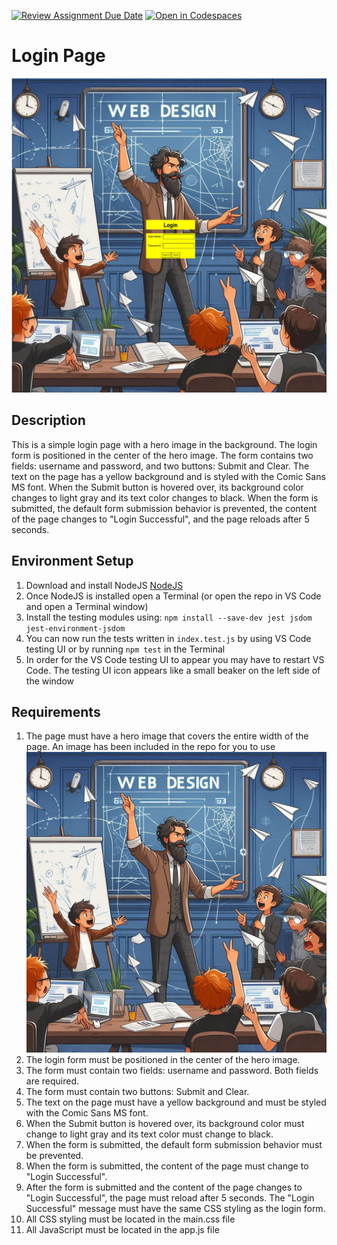 [![Review Assignment Due Date](https://classroom.github.com/assets/deadline-readme-button-22041afd0340ce965d47ae6ef1cefeee28c7c493a6346c4f15d667ab976d596c.svg)](https://classroom.github.com/a/CsGB6QiX)
[![Open in Codespaces](https://classroom.github.com/assets/launch-codespace-2972f46106e565e64193e422d61a12cf1da4916b45550586e14ef0a7c637dd04.svg)](https://classroom.github.com/open-in-codespaces?assignment_repo_id=15873362)
# Login Page
![Example Image](Example.png)

## Description

This is a simple login page with a hero image in the background. The login form is positioned in the center of the hero image. The form contains two fields: username and password, and two buttons: Submit and Clear. The text on the page has a yellow background and is styled with the Comic Sans MS font. When the Submit button is hovered over, its background color changes to light gray and its text color changes to black. When the form is submitted, the default form submission behavior is prevented, the content of the page changes to "Login Successful", and the page reloads after 5 seconds.

## Environment Setup
1. Download and install NodeJS [NodeJS](https://nodejs.org/en/download/package-manager)
2. Once NodeJS is installed open a Terminal (or open the repo in VS Code and open a Terminal window)
3. Install the testing modules using: `npm install --save-dev jest jsdom jest-environment-jsdom`
4. You can now run the tests written in `index.test.js` by using VS Code testing UI or by running `npm test` in the Terminal
5. In order for the VS Code testing UI to appear you may have to restart VS Code.  The testing UI icon appears like a small beaker on the left side of the window
   
## Requirements

1. The page must have a hero image that covers the entire width of the page.  An image has been included in the repo for you to use ![Hero Image](hero.png)
2. The login form must be positioned in the center of the hero image.
3. The form must contain two fields: username and password. Both fields are required.
4. The form must contain two buttons: Submit and Clear.
5. The text on the page must have a yellow background and must be styled with the Comic Sans MS font.
6. When the Submit button is hovered over, its background color must change to light gray and its text color must change to black.
7. When the form is submitted, the default form submission behavior must be prevented.
8. When the form is submitted, the content of the page must change to "Login Successful".
9. After the form is submitted and the content of the page changes to "Login Successful", the page must reload after 5 seconds. The "Login Successful" message must have the same CSS styling as the login form.
10. All CSS styling must be located in the main.css file
11. All JavaScript must be located in the app.js file
